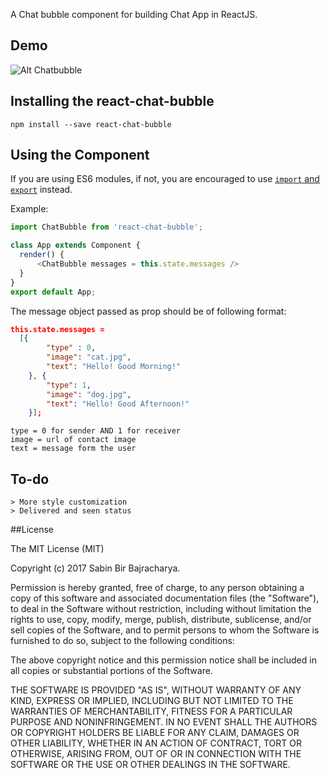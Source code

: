 
A Chat bubble component for building Chat App in ReactJS.

## Demo
![Alt Chatbubble](https://raw.githubusercontent.com/sabinbajracharya/react-chat-bubble/master/screenshots/chatbubble.png?raw=true "Chatbubble")

## Installing the react-chat-bubble

```
npm install --save react-chat-bubble
```

## Using the Component

If you are using ES6 modules, if not, you are encouraged to use [`import` and `export`](http://exploringjs.com/es6/ch_modules.html) instead.

Example:

```js
import ChatBubble from 'react-chat-bubble';

class App extends Component {
  render() {
      <ChatBubble messages = this.state.messages />
  }
}
export default App;
```

 The message object passed as prop should be of following format:
```json
this.state.messages =
  [{
	    "type" : 0,
	    "image": "cat.jpg",
	    "text": "Hello! Good Morning!"
	}, {
	    "type": 1,
	    "image": "dog.jpg",
	    "text": "Hello! Good Afternoon!"
	}];

```
```
type = 0 for sender AND 1 for receiver
image = url of contact image
text = message form the user
```

## To-do
```
> More style customization
> Delivered and seen status
```


##License

The MIT License (MIT)

Copyright (c) 2017 Sabin Bir Bajracharya.

Permission is hereby granted, free of charge, to any person obtaining a copy of this software and associated documentation files (the "Software"), to deal in the Software without restriction, including without limitation the rights to use, copy, modify, merge, publish, distribute, sublicense, and/or sell copies of the Software, and to permit persons to whom the Software is furnished to do so, subject to the following conditions:

The above copyright notice and this permission notice shall be included in all copies or substantial portions of the Software.

THE SOFTWARE IS PROVIDED "AS IS", WITHOUT WARRANTY OF ANY KIND, EXPRESS OR IMPLIED, INCLUDING BUT NOT LIMITED TO THE WARRANTIES OF MERCHANTABILITY, FITNESS FOR A PARTICULAR PURPOSE AND NONINFRINGEMENT. IN NO EVENT SHALL THE AUTHORS OR COPYRIGHT HOLDERS BE LIABLE FOR ANY CLAIM, DAMAGES OR OTHER LIABILITY, WHETHER IN AN ACTION OF CONTRACT, TORT OR OTHERWISE, ARISING FROM, OUT OF OR IN CONNECTION WITH THE SOFTWARE OR THE USE OR OTHER DEALINGS IN THE SOFTWARE.
